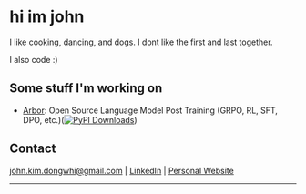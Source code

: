 # hi im john

I like cooking, dancing, and dogs.
I dont like the first and last together.

I also code :)

## Some stuff I'm working on

- [Arbor](https://github.com/Ziems/arbor): Open Source Language Model Post Training (GRPO, RL, SFT, DPO, etc.)([![PyPI Downloads](https://static.pepy.tech/badge/arbor-ai/month)](https://pepy.tech/projects/arbor-ai))

## Contact

[john.kim.dongwhi@gmail.com](mailto:john.kim.dongwhi@gmail.com) | 
[LinkedIn](https://www.linkedin.com/in/dongwhi-john-kim) | 
[Personal Website](https://johnkimdw.com)

---
